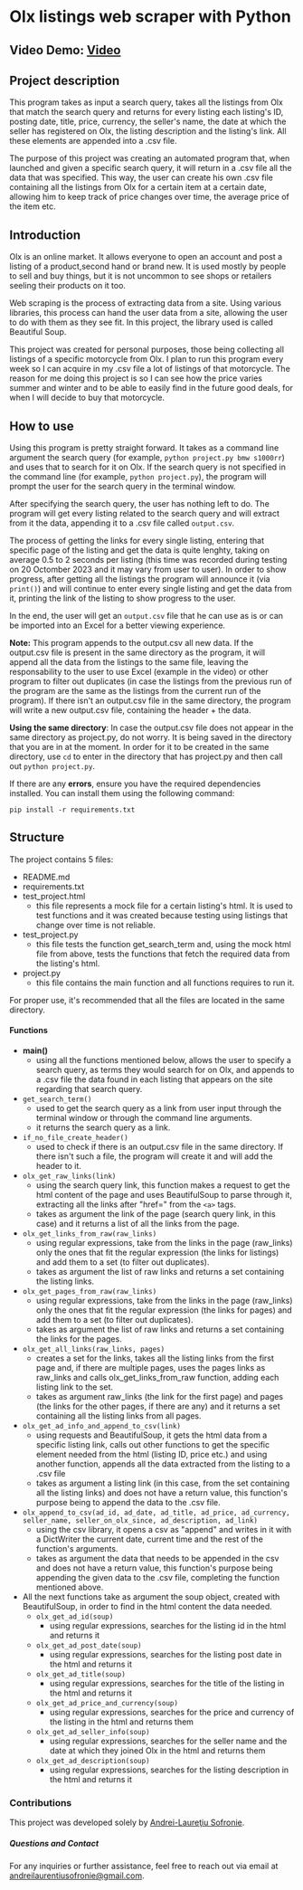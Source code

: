 # Olx listings web scraper with Python
## Video Demo: [Video](https://www.youtube.com/watch?v=dQw4w9WgXcQ)
## Project description
This program takes as input a search query, takes all the listings from Olx that match the search query and returns for every listing each listing's ID, posting date, title, price, currency, the seller's name, the date at which the seller has registered on Olx, the listing description and the listing's link. All these elements are appended into a .csv file.

The purpose of this project was creating an automated program that, when launched and given a specific search query, it will return in a .csv file all the data that was specified. This way, the user can create his own .csv file containing all the listings from Olx for a certain item at a certain date, allowing him to keep track of price changes over time, the average price of the item etc.


## Introduction
Olx is an online market. It allows everyone to open an account and post a listing of a product,second hand or brand new. It is used mostly by people to sell and buy things, but it is not uncommon to see shops or retailers seeling their products on it too.

Web scraping is the process of extracting data from a site. Using various libraries, this process can hand the user data from a site, allowing the user to do with them as they see fit. In this project, the library used is called Beautiful Soup.

This project was created for personal purposes, those being collecting all listings of a specific motorcycle from Olx. I plan to run this program every week so I can acquire in my .csv file a lot of listings of that motorcycle. The reason for me doing this project is so I can see how the price varies summer and winter and to be able to easily find in the future good deals, for when I will decide to buy that motorcycle.

## How to use
Using this program is pretty straight forward. It takes as a command line argument the search query (for example, `python project.py bmw s1000rr`) and uses that to search for it on Olx. If the search query is not specified in the command line (for example, `python project.py`), the program will prompt the user for the search query in the terminal window.

After specifying the search query, the user has nothing left to do. The program will get every listing related to the search query and will extract from it the data, appending it to a .csv file called `output.csv`.

The process of getting the links for every single listing, entering that specific page of the listing and get the data is quite lenghty, taking on average 0.5 to 2 seconds per listing (this time was recorded during testing on 20 Octomber 2023 and it may vary from user to user). In order to show progress, after getting all the listings the program will announce it (via `print()`) and will continue to enter every single listing and get the data from it, printing the link of the listing to show progress to the user.

In the end, the user will get an `output.csv` file that he can use as is or can be imported into an Excel for a better viewing experience.

**Note:** This program appends to the output.csv all new data. If the output.csv file is present in the same directory as the program, it will append all the data from the listings to the same file, leaving the responsability to the user to use Excel (example in the video) or other program to filter out duplicates (in case the listings from the previous run of the program are the same as the listings from the current run of the program). If there isn't an output.csv file in the same directory, the program will write a new output.csv file, containing the header + the data.

**Using the same directory**: In case the output.csv file does not appear in the same directory as project.py, do not worry. It is being saved in the directory that you are in at the moment. In order for it to be created in the same directory, use `cd` to enter in the directory that has project.py and then call out `python project.py`.

If there are any **errors**, ensure you have the required dependencies installed. You can install them using the following command:
``` console
pip install -r requirements.txt
```

## Structure
The project contains 5 files:
- README.md
- requirements.txt
- test_project.html
    - this file represents a mock file for a certain listing's html. It is used to test functions and it was created because testing using listings that change over time is not reliable.
- test_project.py
    - this file tests the function get_search_term and, using the mock html file from above, tests the functions that fetch the required data from the listing's html.
- project.py
    - this file contains the main function and all functions requires to run it.


For proper use, it's recommended that all the files are located in the same directory.
#### Functions
- **main()**
    - using all the functions mentioned below, allows the user to specify a search query, as terms they would search for on Olx, and appends to a .csv file the data found in each listing that appears on the site regarding that search query.
- `get_search_term()`
    - used to get the search query as a link from user input through the terminal window or through the command line arguments.
    - it returns the search query as a link.
- `if_no_file_create_header()`
    - used to check if there is an output.csv file in the same directory. If there isn't such a file, the program will create it and will add the header to it.
- `olx_get_raw_links(link)`
    - using the search query link, this function makes a request to get the html content of the page and uses BeautifulSoup to parse through it, extracting all the links after "href=" from the `<a>` tags.
    - takes as argument the link of the page (search query link, in this case) and it returns a list of all the links from the page.
- `olx_get_links_from_raw(raw_links)`
    - using regular expressions, take from the links in the page (raw_links) only the ones that fit the regular expression (the links for listings) and add them to a set (to filter out duplicates).
    - takes as argument the list of raw links and returns a set containing the listing links.
- `olx_get_pages_from_raw(raw_links)`
    - using regular expressions, take from the links in the page (raw_links) only the ones that fit the regular expression (the links for pages) and add them to a set (to filter out duplicates).
    - takes as argument the list of raw links and returns a set containing the links for the pages.
- `olx_get_all_links(raw_links, pages)`
    - creates a set for the links, takes all the  listing links from the first page and, if there are multiple pages, uses the pages links as raw_links and calls olx_get_links_from_raw function, adding each listing link to the set.
    - takes as argument raw_links (the link for the first page) and pages (the links for the other pages, if there are any) and it returns a set containing all the listing links from all pages.
- `olx_get_ad_info_and_append_to_csv(link)`
    - using requests and BeautifulSoup, it gets the html data from a specific listing link, calls out other functions to get the specific element needed from the html (listing ID, price etc.) and using another function, appends all the data extracted from the listing to a .csv file
    - takes as argument a listing link (in this case, from the set containing all the listing links) and does not have a return value, this function's purpose being to append the data to the .csv file.
- `olx_append_to_csv(ad_id, ad_date, ad_title, ad_price, ad_currency, seller_name, seller_on_olx_since, ad_description, ad_link)`
    - using the csv library, it opens a csv as "append" and writes in it with a DictWriter the current date, current time and the rest of the function's arguments.
    - takes as argument the data that needs to be appended in the csv and does not have a return value, this function's purpose being appending the given data to the .csv file, completing the function mentioned above.
- All the next functions take as argument the soup object, created with BeautifulSoup, in order to find in the html content the data needed.
    - `olx_get_ad_id(soup)`
        - using regular expressions, searches for the listing id in the html and returns it
    - `olx_get_ad_post_date(soup)`
        - using regular expressions, searches for the listing post date in the html and returns it
    - `olx_get_ad_title(soup)`
        - using regular expressions, searches for the title of the listing in the html and returns it
    - `olx_get_ad_price_and_currency(soup)`
        - using regular expressions, searches for the price and currency of the listing in the html and returns them
    - `olx_get_ad_seller_info(soup)`
        - using regular expressions, searches for the seller name and the date at which they joined Olx in the html and returns them
    - `olx_get_ad_description(soup)`
        - using regular expressions, searches for the listing description in the html and returns it

### Contributions
This project was developed solely by [Andrei-Laureţiu Sofronie](https://github.com/Sofronie0).


##### Questions and Contact
For any inquiries or further assistance, feel free to reach out via email at andreilaurentiusofronie@gmail.com.
